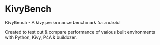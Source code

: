 # KivyBench
KivyBench - A kivy performance benchmark for android

Created to test out & compare performance of various built environments with Python, Kivy, P4A & buildozer.

